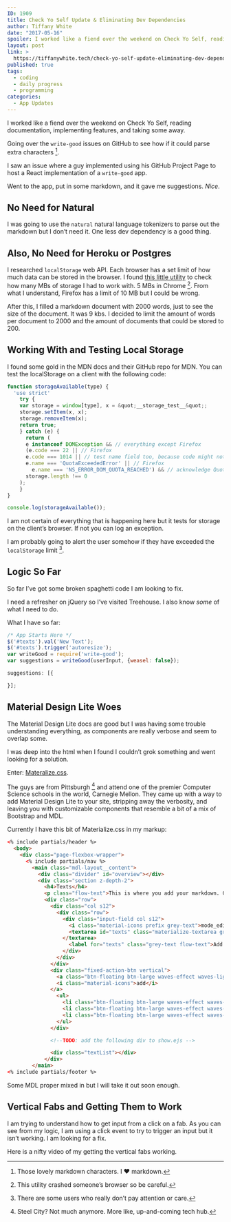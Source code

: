 ```yaml
---
ID: 1909
title: Check Yo Self Update & Eliminating Dev Dependencies
author: Tiffany White
date: "2017-05-16"
spoiler: I worked like a fiend over the weekend on Check Yo Self, reading documentation, implementing features, and taking sone away. Going over the write-good issues on GitHub to see how if it could parse extra characters.
layout: post
link: >
  https://tiffanywhite.tech/check-yo-self-update-eliminating-dev-dependencies/
published: true
tags:
  - coding
  - daily progress
  - programming
categories:
  - App Updates
---
```



I worked like a fiend over the weekend on Check Yo Self, reading documentation, implementing features, and taking some away.

Going over the `write-good` issues on GitHub to see how if it could parse extra characters [^1].

I saw an issue where a guy implemented using his GitHub Project Page to host a React implementation of a `write-good` app.

Went to the app, put in some markdown, and it gave me suggestions. *Nice*.

## No Need for Natural

I was going to use the `natural` natural language tokenizers to parse out the markdown but I don’t need it. One less dev dependency is a good thing.

## Also, No Need for Heroku or Postgres

I researched `localStorage` web API. Each browser has a set limit of how much data can be stored in the browser. I found [this little utility](https://arty.name/localstorage.html) to check how many MBs of storage I had to work with. 5 MBs in Chrome [^2]. From what I understand, Firefox has a limit of 10 MB but I could be wrong.

After this, I filled a markdown document with 2000 words, just to see the size of the document. It was 9 kbs. I decided to limit the amount of words per document to 2000 and the amount of documents that could be stored to 200.

## Working With and Testing Local Storage

I found some gold in the MDN docs and their GitHub repo for MDN. You can test the localStorage on a client with the following code:

```javascript
function storageAvailable(type) {
  'use strict'
    try {
	var storage = window[type], x = &quot;__storage_test__&quot;;
	storage.setItem(x, x);
	storage.removeItem(x);
	return true;
	} catch (e) {
	  return (
	  e instanceof DOMException && // everything except Firefox
	  (e.code === 22 || // Firefox
	  e.code === 1014 || // test name field too, because code might not be present // everything except Firefox
	  e.name === 'QuotaExceededError' || // Firefox
		e.name === 'NS_ERROR_DOM_QUOTA_REACHED') && // acknowledge QuotaExceededError only if there&#039;s something already stored
	  storage.length !== 0
	);
    }
}

console.log(storageAvailable());
```

I am not certain of everything that is happening here but it tests for storage on the client’s browser. If not you can log an exception.

I am probably going to alert the user somehow if they have exceeded the `localStorage` limit [^3].

## Logic So Far

So far I’ve got some broken spaghetti code I am looking to fix.

I need a refresher on jQuery so I’ve visited Treehouse. I also know *some* of what I need to do.

What I have so far:

```javascript
/* App Starts Here */
$('#texts').val('New Text');
$('#texts').trigger('autoresize');
var writeGood = require('write-good');
var suggestions = writeGood(userInput, {weasel: false});

suggestions: [{

}];
```
## Material Design Lite Woes

The Material Design Lite docs are good but I was having some trouble understanding everything, as components are really verbose and seem to overlap some.

I was deep into the html when I found I couldn’t grok something and went looking for a solution.

Enter: [Materalize.css](http://materializecss.com/).

The guys are from Pittsburgh [^4] and attend one of the premier Computer Science schools in the world, Carnegie Mellon. They came up with a way to add Material Design Lite to your site, stripping away the verbosity, and leaving you with customizable components that resemble a bit of a mix of Bootstrap and MDL.

Currently I have this bit of Materialize.css in my markup:

```html
<% include partials/header %>
  <body>
    <div class="page-flexbox-wrapper">
      <% include partials/nav %>
        <main class="mdl-layout__content">
          <div class="divider" id="overview"></div>
          <div class="section z-depth-2">
            <h4>Texts</h4>
            <p class="flow-text">This is where you add your markdown. Go ahead! Add as much as you like.</p>
            <div class="row">
              <div class="col s12">
                <div class="row">
                  <div class="input-field col s12">
                    <i class="material-icons prefix grey-text">mode_edit</i>
                    <textarea id="texts" class="materialize-textarea grey-text">
                  </textarea>
                    <label for="texts" class="grey-text flow-text">Add your markdown here...</label>
                  </div>
                </div>
              </div>
              <div class="fixed-action-btn vertical">
                <a class="btn-floating btn-large waves-effect waves-light pink" id="submit">
                <i class="material-icons">add</i>
              </a>
                <ul>
                  <li class="btn-floating btn-large waves-effect waves-light red"><a href="#!"><i class="material-icons">delete</i></a></li>
                  <li class="btn-floating btn-large waves-effect waves-light orange"><a href="#!"><i class="material-icons">undo</i></a></li>
                  <li class="btn-floating btn-large waves-effect waves-light green"><a href="#!"><i class="material-icons">redo</i></a></li>
                </ul>
              </div>

              <!--TODO: add the following div to show.ejs -->

              <div class="textList"></div>
            </div>
        </main>
<% include partials/footer %>
```

Some MDL proper mixed in but I will take it out soon enough.

## Vertical Fabs and Getting Them to Work

I am trying to understand how to get input from a click on a fab. As you can see from my logic, I am using a click event to try to trigger an input but it isn’t working. I am looking for a fix.

Here is a nifty video of my getting the vertical fabs working.

[^1]: Those lovely markdown characters. I ❤️ markdown.
[^2]: This utility crashed someone’s browser so be careful.
[^3]: There are some users who really don’t pay attention or care.
[^4]: Steel City? Not much anymore. More like, up-and-coming tech hub.
